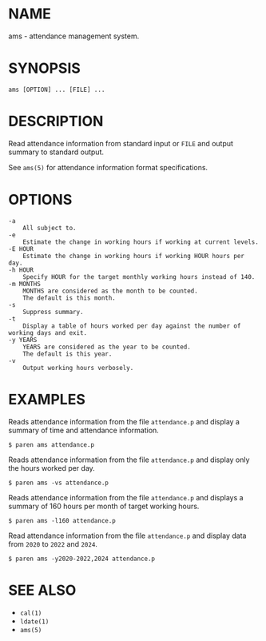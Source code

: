 # NAME
ams - attendance management system.

# SYNOPSIS

    ams [OPTION] ... [FILE] ...

# DESCRIPTION
Read attendance information from standard input or `FILE` and output summary to standard output.

See `ams(5)` for attendance information format specifications.

# OPTIONS

    -a
        All subject to.
    -e
        Estimate the change in working hours if working at current levels.
    -E HOUR
        Estimate the change in working hours if working HOUR hours per day.
    -h HOUR
        Specify HOUR for the target monthly working hours instead of 140.
    -m MONTHS
        MONTHS are considered as the month to be counted.
        The default is this month.
    -s
        Suppress summary.
    -t
        Display a table of hours worked per day against the number of working days and exit.
    -y YEARS
        YEARS are considered as the year to be counted.
        The default is this year.
    -v
        Output working hours verbosely.

# EXAMPLES
Reads attendance information from the file `attendance.p` and display a summary of time and attendance information.

    $ paren ams attendance.p

Reads attendance information from the file `attendance.p` and display only the hours worked per day.

    $ paren ams -vs attendance.p

Reads attendance information from the file `attendance.p` and displays a summary of 160 hours per month of target working hours.

    $ paren ams -l160 attendance.p

Read attendance information from the file `attendance.p` and display data from `2020` to `2022` and `2024`.

    $ paren ams -y2020-2022,2024 attendance.p

# SEE ALSO
- `cal(1)`
- `ldate(1)`
- `ams(5)`
